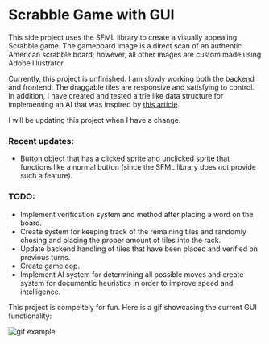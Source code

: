 # Scrabble Game with GUI

This side project uses the SFML library to create a visually appealing Scrabble game. The
gameboard image is a direct scan of an authentic American scrabble board; however, all
other images are custom made using Adobe Illustrator.

Currently, this project is unfinished. I am slowly working both the backend and frontend.
The draggable tiles are responsive and satisfying to control. In addition, I have created
and tested a trie like data structure for implementing an AI that was inspired by [this article](http://ericsink.com/downloads/faster-scrabble-gordon.pdf).

I will be updating this project when I have a change.

### Recent updates:
* Button object that has a clicked sprite and unclicked sprite that functions like a normal button (since the SFML library does not provide such a feature).

### TODO:
* Implement verification system and method after placing a word on the board.
* Create system for keeping track of the remaining tiles and randomly chosing and placing the proper amount of tiles into the rack.
* Update backend handling of tiles that have been placed and verified on previous turns.
* Create gameloop.
* Implement AI system for determining all possible moves and create system for documentic heuristics in order to improve speed and intelligence. 

This project is compeltely for fun. Here is a gif showcasing the current GUI functionality:

![gif example](pics/LargeGIF.gif)
